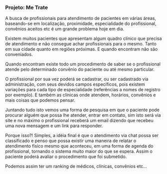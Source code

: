 ### Projeto: Me Trate

A busca de profissionais para atendimento de pacientes em várias áreas, baseando-se em localização, proximidade, especialidade do profissional, convênios aceitos etc é um grande problema hoje em dia.

Existem muitos pacientes que apresentam algum quadro clínico que precisa de atendimento e não consegue achar profissionais para o mesmo. Tanto em sua cidade quanto em regiões próximas. E quando encontram não são conveniados.

Quando encontram existe todo um procedimento de saber se o profissional atende pelo determinado convênio do paciente ou até mesmo particular.

O profissional por sua vez poderá se cadastrar, ou ser cadastrado via administração, com seus devidos campos específicos, pois existem variações para cada tipo de especialidade (referências a nomes de registro por exemplo). E também as clínicas onde atendem, horários, convênios e mais coisas que podemos pensar.

Juntando tudo isto vemos uma forma de pesquisa em que o paciente pode procurar alguém que possa lhe atender, entrar em contato, sim isto será via site e no máximo o profissional receberá um email dizendo que recebeu uma nova mensagem e um link para responder.

Porque isso?! Simples, a idéia final é que o atendimento via chat possa ser classificado e penso que possa existir uma maneira de relatar o atendimento físico mesmo que aconteceu, em uma forma de agenda do profissional, tornando o sistema muito maior do que se espera. Assim o paciente poderá avaliar o procedimento que foi submetido.

Podemos assim ter um ranking de médicos, clínicas, convênios etc…
